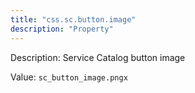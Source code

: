 ```yaml
---
title: "css.sc.button.image"
description: "Property"
---
```


Description: Service Catalog button image

Value: `sc_button_image.pngx`